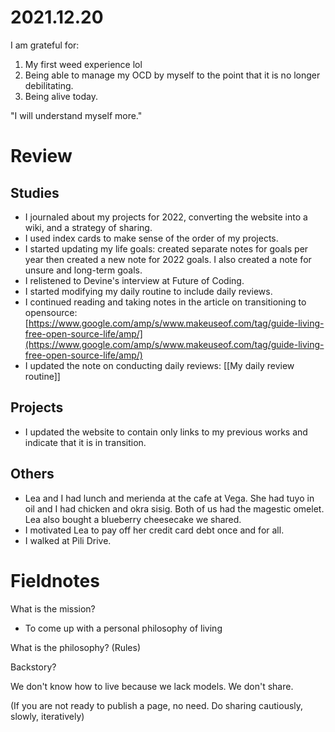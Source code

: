 # 2021.12.20

I am grateful for:

1. My first weed experience lol
2. Being able to manage my OCD by myself to the point that it is no longer debilitating.
3. Being alive today.

"I will understand myself more."

# Review

## Studies

- I journaled about my projects for 2022, converting the website into a wiki, and a strategy of sharing.
- I used index cards to make sense of the order of my projects.
- I started updating my life goals: created separate notes for goals per year then created a new note for 2022 goals. I also created a note for unsure and long-term goals.
- I relistened to Devine's interview at Future of Coding.
- I started modifying my daily routine to include daily reviews.
- I continued reading and taking notes in the article on transitioning to opensource: [https://www.google.com/amp/s/www.makeuseof.com/tag/guide-living-free-open-source-life/amp/](https://www.google.com/amp/s/www.makeuseof.com/tag/guide-living-free-open-source-life/amp/)
- I updated the note on conducting daily reviews: [[My daily review routine]]

## Projects

- I updated the website to contain only links to my previous works and indicate that it is in transition.

## Others

- Lea and I had lunch and merienda at the cafe at Vega. She had tuyo in oil and I had chicken and okra sisig. Both of us had the magestic omelet. Lea also bought a blueberry cheesecake we shared.
- I motivated Lea to pay off her credit card debt once and for all.
- I walked at Pili Drive.

# Fieldnotes

What is the mission?

- To come up with a personal philosophy of living

What is the philosophy? (Rules)

Backstory?

We don't know how to live because we lack models. We don't share.

(If you are not ready to publish a page, no need. Do sharing cautiously, slowly, iteratively)

